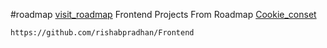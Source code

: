 #roadmap
[visit_roadmap](https://roadmap.sh)
Frontend Projects From Roadmap
[Cookie_conset](https://roadmap.sh/projects/cookie-consent)


```bash
https://github.com/rishabpradhan/Frontend
